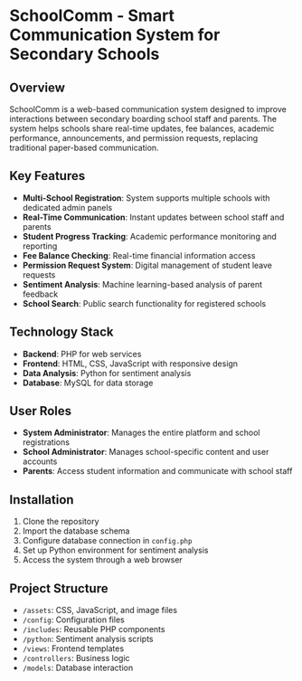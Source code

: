 # SchoolComm - Smart Communication System for Secondary Schools

## Overview
SchoolComm is a web-based communication system designed to improve interactions between secondary boarding school staff and parents. The system helps schools share real-time updates, fee balances, academic performance, announcements, and permission requests, replacing traditional paper-based communication.

## Key Features
- **Multi-School Registration**: System supports multiple schools with dedicated admin panels
- **Real-Time Communication**: Instant updates between school staff and parents
- **Student Progress Tracking**: Academic performance monitoring and reporting
- **Fee Balance Checking**: Real-time financial information access
- **Permission Request System**: Digital management of student leave requests
- **Sentiment Analysis**: Machine learning-based analysis of parent feedback
- **School Search**: Public search functionality for registered schools

## Technology Stack
- **Backend**: PHP for web services
- **Frontend**: HTML, CSS, JavaScript with responsive design
- **Data Analysis**: Python for sentiment analysis
- **Database**: MySQL for data storage

## User Roles
- **System Administrator**: Manages the entire platform and school registrations
- **School Administrator**: Manages school-specific content and user accounts
- **Parents**: Access student information and communicate with school staff

## Installation
1. Clone the repository
2. Import the database schema
3. Configure database connection in `config.php`
4. Set up Python environment for sentiment analysis
5. Access the system through a web browser

## Project Structure
- `/assets`: CSS, JavaScript, and image files
- `/config`: Configuration files
- `/includes`: Reusable PHP components
- `/python`: Sentiment analysis scripts
- `/views`: Frontend templates
- `/controllers`: Business logic
- `/models`: Database interaction